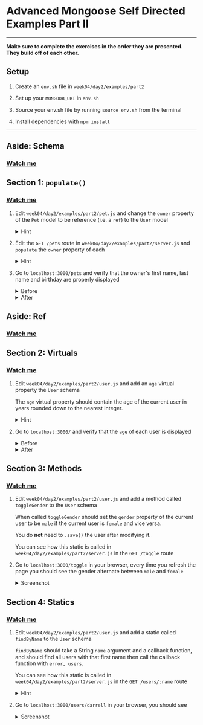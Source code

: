 # Advanced Mongoose Self Directed Examples Part II

---

**Make sure to complete the exercises in the order they are presented.
They build off of each other.**

## Setup

1. Create an `env.sh` file in `week04/day2/examples/part2`

1. Set up your `MONGODB_URI` in `env.sh`

1. Source your env.sh file by running `source env.sh` from the terminal

1. Install dependencies with `npm install`

---

## Aside: Schema
### [Watch me](https://vimeo.com/album/4604349/video/219170165)

## Section 1: `populate()`
### [Watch me](https://vimeo.com/album/4604349/video/218892434)

1. Edit `week04/day2/examples/part2/pet.js` and change the `owner` property of the `Pet` model to
be reference (i.e. a `ref`) to the `User` model

    <details><summary>
    Hint
    </summary><p>

    Set the `type` of `owner` to be `Schema.ObjectId` and `ref` to be `user`

    </p></details>

1. Edit the `GET /pets` route in `week04/day2/examples/part2/server.js` and `populate` the `owner`
property of each

    <details><summary>
    Hint
    </summary><p>

    Switch the query to use `.exec()` and add `.populate('owner')`

    </p></details>

3. Go to `localhost:3000/pets` and verify that the owner's first name, last
name and birthday are properly displayed

    <details><summary>
    Before
    </summary><p>

    ![](https://cl.ly/1K1k2R0L2t0y/Screen%20Shot%202017-06-19%20at%2011.47.47%20PM.png)

    </p></details>

    <details><summary>
    After
    </summary><p>

    ![](https://cl.ly/2F1L43280h2a/Screen%20Shot%202017-06-19%20at%2011.51.32%20PM.png)

    </p></details>

## Aside: Ref
### [Watch me](https://vimeo.com/album/4604349/video/219170731)

## Section 2: Virtuals
### [Watch me](https://vimeo.com/album/4604349/video/218990923)

1. Edit `week04/day2/examples/part2/user.js` and add an `age` virtual property the `User` schema

    The `age` virtual property should contain the age of the current user
    in years rounded down to the nearest integer.

    <details><summary>
    Hint
    </summary><p>

    This function calculates the age of user given a birthday (date object)

    ```javascript
    function getAge(birthday) {
      var ageDifMs = Date.now() - birthday.getTime();
      var ageDate = new Date(ageDifMs); // miliseconds from epoch
      return Math.abs(ageDate.getUTCFullYear() - 1970);
    }
    ```

    [source](https://stackoverflow.com/a/21984136)

    </p></details>

3. Go to `localhost:3000/` and verify that the `age` of each user is displayed

    <details><summary>
    Before
    </summary><p>

    ![](https://cl.ly/3N0Q3X350O3K/Image%202017-06-20%20at%2012.01.16%20AM.png)

    </p></details>

    <details><summary>
    After
    </summary><p>

    ![](https://cl.ly/3f0K0M1X2l2e/Image%202017-06-20%20at%2012.08.23%20AM.png)

    </p></details>

## Section 3: Methods
### [Watch me](https://vimeo.com/221365169)

1. Edit `week04/day2/examples/part2/user.js` and add a method called `toggleGender` to the
`User` schema

    When called `toggleGender` should set the `gender` property of the current
    user to be `male` if the current user is `female` and vice versa.

    You do **not** need to `.save()` the user after modifying it.

    You can see how this static is called in `week04/day2/examples/part2/server.js` in the
    `GET /toggle` route
2. Go to `localhost:3000/toggle` in your browser, every time you refresh
the page you should see the gender alternate between `male` and `female`

    <details><summary>
    Screenshot
    </summary><p>

    ![](https://cl.ly/3C3t0T231L46/Screen%20Recording%202017-06-20%20at%2012.32%20AM.gif)

    </p></details>


## Section 4: Statics
### [Watch me](https://vimeo.com/album/4604349/video/219184740)

1. Edit `week04/day2/examples/part2/user.js` and add a static called `findByName` to the
`User` schema

    `findByName` should take a String `name` argument and a callback
    function, and should find all users with that first name then
    call the callback function with `error, users`.

    You can see how this static is called in `week04/day2/examples/part2/server.js` in the
    `GET /users/:name` route

    <details><summary>
    Hint
    </summary><p>

    Inside `findByName` call `.find({"name.first": name})` from the
    user model.

    </p></details>

2. Go to `localhost:3000/users/darrell` in your browser, you should see

    <details><summary>
    Screenshot
    </summary><p>

    ![](https://cl.ly/0r3P0d0w1A3n/Image%202017-06-20%20at%2012.19.38%20AM.png)

    </p></details>
